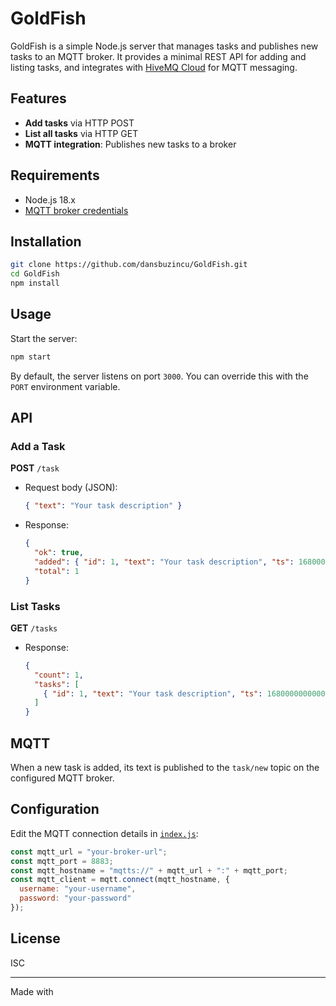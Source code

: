 # GoldFish

GoldFish is a simple Node.js server that manages tasks and publishes new tasks to an MQTT broker. It provides a minimal REST API for adding and listing tasks, and integrates with [HiveMQ Cloud](https://www.hivemq.com/mqtt-cloud-broker/) for MQTT messaging.

## Features

- **Add tasks** via HTTP POST
- **List all tasks** via HTTP GET
- **MQTT integration**: Publishes new tasks to a broker

## Requirements

- Node.js 18.x
- [MQTT broker credentials](https://www.hivemq.com/mqtt-cloud-broker/)

## Installation

```sh
git clone https://github.com/dansbuzincu/GoldFish.git
cd GoldFish
npm install
```

## Usage

Start the server:

```sh
npm start
```

By default, the server listens on port `3000`. You can override this with the `PORT` environment variable.

## API

### Add a Task

**POST** `/task`

- Request body (JSON):
  ```json
  { "text": "Your task description" }
  ```
- Response:
  ```json
  {
    "ok": true,
    "added": { "id": 1, "text": "Your task description", "ts": 1680000000000 },
    "total": 1
  }
  ```

### List Tasks

**GET** `/tasks`

- Response:
  ```json
  {
    "count": 1,
    "tasks": [
      { "id": 1, "text": "Your task description", "ts": 1680000000000 }
    ]
  }
  ```

## MQTT

When a new task is added, its text is published to the `task/new` topic on the configured MQTT broker.

## Configuration

Edit the MQTT connection details in [`index.js`](index.js):

```js
const mqtt_url = "your-broker-url";
const mqtt_port = 8883;
const mqtt_hostname = "mqtts://" + mqtt_url + ":" + mqtt_port;
const mqtt_client = mqtt.connect(mqtt_hostname, {
  username: "your-username",
  password: "your-password"
});
```

## License

ISC

---

Made with
